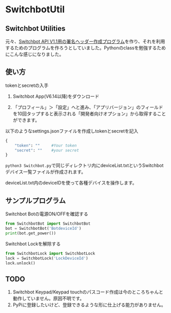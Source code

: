 # SwitchbotUtil

## Switchbot Utilities

元々、[Switchbot API V1.1用の署名ヘッダー作成プログラム](https://qiita.com/hide19710605/items/25316411cc277df2835b)を作り、それを利用するためのプログラムを作ろうとしていました。Pythonのclassを勉強するためにこんな感じになりました。

## 使い方

tokenとsecretの入手

1. Switchbot App(V6.14以降)をダウンロード

1. 「プロフィール」＞「設定」へと進み、「アプリバージョン」のフィールドを10回タップすると表示される「開発者向けオプション」から取得することができます。

以下のようなsettings.jsonファイルを作成しtokenとsecretを記入

```python
{
    "token": ""     #Your token
    "secret": ""    #your secret
}
```

`python3 Switchbot.py`で同じディレクトリ内にdeviceList.txtというSwitchbotデバイス一覧ファイルが作成されます。

deviceList.txt内のdeviceIDを使って各種デバイスを操作します。

## サンプルプログラム

Switchbot Botの電源ON/OFFを確認する

```python
from SwitchbotBot import SwitchbotBot
bot = SwitchbotBot('BotdeviceId')
print(bot.get_power())
```

Switchbot Lockを解除する

```python
from SwitchbotLock import SwitchbotLock
lock = SwitchbotLock('LockDeviceId')
lock.unlock()
```

## TODO

1. Switchbot Keypad/Keypad touchのパスコード作成は今のところちゃんと動作していません。原因不明です。
1. PyPiに登録したいけど、登録できるような形に仕上げる能力がありません。
